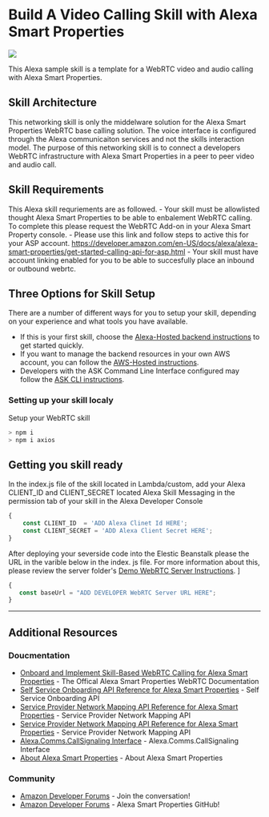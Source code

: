 # Build A Video Calling Skill with Alexa Smart Properties
<img src="https://m.media-amazon.com/images/G/01/mobile-apps/dex/alexa/alexa-skills-kit/tutorials/quiz-game/header._TTH_.png" />

This Alexa sample skill is a template for a WebRTC video and audio calling with Alexa Smart Properties.

## Skill Architecture
This networking skill is only the middelware solution for the Alexa Smart Properties WebRTC base calling solution.
The voice interface is configured through the Alexa communicaiton services and not the skills interaction model. The purpose of this networking skill is to connect a developers WebRTC infrastructure with Alexa Smart Properties in a peer to peer video and audio call. 


## Skill Requirements
This Alexa skill requriements are as followed. 
    - Your skill must be allowlisted thought Alexa Smart Properties to be able to enbalement WebRTC calling. To complete this please request the WebRTC Add-on in your Alexa Smart Property console. 
    - Please use this link and follow steps to active this for your ASP account. https://developer.amazon.com/en-US/docs/alexa/alexa-smart-properties/get-started-calling-api-for-asp.html
    - Your skill must have account linking enabled for you to be able to succesfully place an inbound or outbound webrtc. 


## Three Options for Skill Setup
There are a number of different ways for you to setup your skill, depending on your experience and what tools you have available.

 * If this is your first skill, choose the [Alexa-Hosted backend instructions](./instructions/setup-vui-alexa-hosted.md) to get started quickly.
 * If you want to manage the backend resources in your own AWS account, you can follow the [AWS-Hosted instructions](https://developer.amazon.com/en-US/docs/alexa/custom-skills/host-a-custom-skill-as-an-aws-lambda-function.html).
 * Developers with the ASK Command Line Interface configured may follow the [ASK CLI instructions](./instructions/cli.md).


### Setting up your skill localy
Setup your WebRTC skill

```bash
> npm i
> npm i axios
```

## Getting you skill ready
In the index.js file of the skill located in Lambda/custom, add your Alexa CLIENT_ID and CLIENT_SECRET located Alexa Skill Messaging in the permission tab of your skill in the Alexa Developer Console

```js
{
    const CLIENT_ID  = 'ADD Alexa Clinet Id HERE';
    const CLIENT_SECRET = 'ADD Alexa Client Secret HERE'; 
}
```

After deploying your severside code into the Elestic Beanstalk please the URL in the varible below in the index. js file. For more information about this, please review the server folder's [Demo WebRTC Server Instructions](./server/README.md).
]
```js
{
   const baseUrl = "ADD DEVELOPER WebRTC Server URL HERE";
}
```

---

## Additional Resources

### Doucmentation 
* [Onboard and Implement Skill-Based WebRTC Calling for Alexa Smart Properties](https://developer.amazon.com/en-US/docs/alexa/alexa-smart-properties/get-started-calling-api-for-asp.html) - The Offical Alexa Smart Properties WebRTC Documentation
* [Self Service Onboarding API Reference for Alexa Smart Properties](https://developer.amazon.com/en-US/docs/alexa/alexa-smart-properties/self-service-onboarding-api-for-asp.html) - Self Service Onboarding API
* [Service Provider Network Mapping API Reference for Alexa Smart Properties](https://developer.amazon.com/en-US/docs/alexa/alexa-smart-properties/service-provider-network-mapping-api-for-asp.html) - Service Provider Network Mapping API
* [Service Provider Network Mapping API Reference for Alexa Smart Properties](https://developer.amazon.com/en-US/docs/alexa/alexa-smart-properties/service-provider-network-mapping-api-for-asp.html) - Service Provider Network Mapping API
* [Alexa.Comms.CallSignaling Interface](https://developer.amazon.com/en-US/docs/alexa/alexa-smart-properties/alexa-callsignaling-interface-for-asp.html) - Alexa.Comms.CallSignaling Interface
* [About Alexa Smart Properties](https://developer.amazon.com/en-US/docs/alexa/alexa-smart-properties/about-alexa-smart-properties.html) - About Alexa Smart Properties

### Community
* [Amazon Developer Forums](https://forums.developer.amazon.com/spaces/165/index.html) - Join the conversation!
* [Amazon Developer Forums](https://github.com/alexa-smart-properties) - Alexa Smart Properties GitHub!

